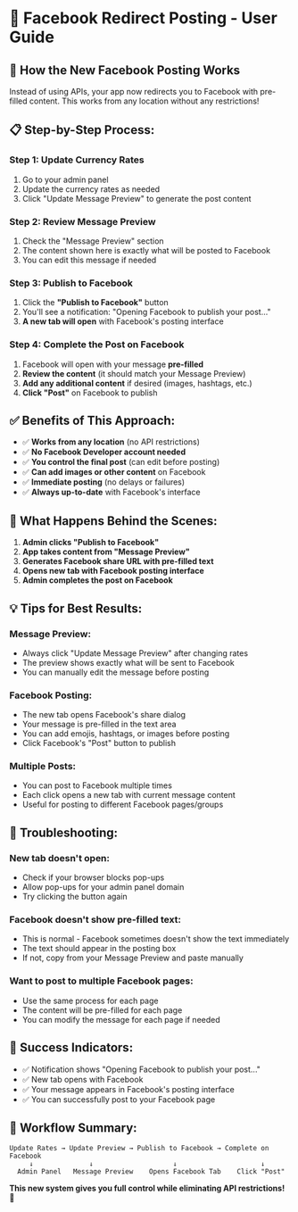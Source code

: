 # 📘 Facebook Redirect Posting - User Guide

## 🎯 **How the New Facebook Posting Works**

Instead of using APIs, your app now redirects you to Facebook with pre-filled content. This works from any location without any restrictions!

## 📋 **Step-by-Step Process:**

### **Step 1: Update Currency Rates**
1. Go to your admin panel
2. Update the currency rates as needed
3. Click "Update Message Preview" to generate the post content

### **Step 2: Review Message Preview**
1. Check the "Message Preview" section
2. The content shown here is exactly what will be posted to Facebook
3. You can edit this message if needed

### **Step 3: Publish to Facebook**
1. Click the **"Publish to Facebook"** button
2. You'll see a notification: "Opening Facebook to publish your post..."
3. **A new tab will open** with Facebook's posting interface

### **Step 4: Complete the Post on Facebook**
1. Facebook will open with your message **pre-filled**
2. **Review the content** (it should match your Message Preview)
3. **Add any additional content** if desired (images, hashtags, etc.)
4. **Click "Post"** on Facebook to publish

## ✅ **Benefits of This Approach:**

- ✅ **Works from any location** (no API restrictions)
- ✅ **No Facebook Developer account needed**
- ✅ **You control the final post** (can edit before posting)
- ✅ **Can add images or other content** on Facebook
- ✅ **Immediate posting** (no delays or failures)
- ✅ **Always up-to-date** with Facebook's interface

## 🔧 **What Happens Behind the Scenes:**

1. **Admin clicks "Publish to Facebook"**
2. **App takes content from "Message Preview"**
3. **Generates Facebook share URL with pre-filled text**
4. **Opens new tab with Facebook posting interface**
5. **Admin completes the post on Facebook**

## 💡 **Tips for Best Results:**

### **Message Preview:**
- Always click "Update Message Preview" after changing rates
- The preview shows exactly what will be sent to Facebook
- You can manually edit the message before posting

### **Facebook Posting:**
- The new tab opens Facebook's share dialog
- Your message is pre-filled in the text area
- You can add emojis, hashtags, or images before posting
- Click Facebook's "Post" button to publish

### **Multiple Posts:**
- You can post to Facebook multiple times
- Each click opens a new tab with current message content
- Useful for posting to different Facebook pages/groups

## 🚨 **Troubleshooting:**

### **New tab doesn't open:**
- Check if your browser blocks pop-ups
- Allow pop-ups for your admin panel domain
- Try clicking the button again

### **Facebook doesn't show pre-filled text:**
- This is normal - Facebook sometimes doesn't show the text immediately
- The text should appear in the posting box
- If not, copy from your Message Preview and paste manually

### **Want to post to multiple Facebook pages:**
- Use the same process for each page
- The content will be pre-filled for each page
- You can modify the message for each page if needed

## 🎉 **Success Indicators:**

- ✅ Notification shows "Opening Facebook to publish your post..."
- ✅ New tab opens with Facebook
- ✅ Your message appears in Facebook's posting interface
- ✅ You can successfully post to your Facebook page

## 🔄 **Workflow Summary:**

```
Update Rates → Update Preview → Publish to Facebook → Complete on Facebook
     ↓              ↓                    ↓                     ↓
  Admin Panel   Message Preview    Opens Facebook Tab    Click "Post"
```

**This new system gives you full control while eliminating API restrictions!** 🚀
